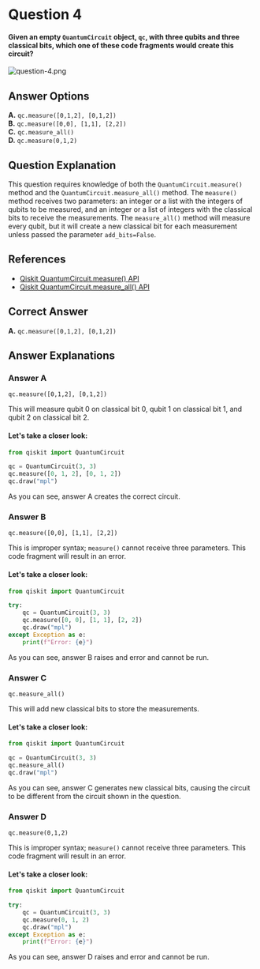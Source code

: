 # Question 4

#### Given an empty `QuantumCircuit` object, `qc`, with three qubits and three classical bits, which one of these code fragments would create this circuit?

![question-4.png](attachment:7a484572-619b-4497-b42c-b61628e6f07b.png)

## Answer Options

**A.** `qc.measure([0,1,2], [0,1,2])`  
**B.** `qc.measure([0,0], [1,1], [2,2])`  
**C.** `qc.measure_all()`  
**D.** `qc.measure(0,1,2)`

## Question Explanation

This question requires knowledge of both the `QuantumCircuit.measure()` method and the `QuantumCircuit.measure_all()` method.
The `measure()` method receives two parameters: an integer or a list with the integers of qubits to be measured, and an integer or a list of integers with the classical bits to receive the measurements.
The `measure_all()` method will measure every qubit, but it will create a new classical bit for each measurement unless passed the parameter `add_bits=False`.

## References

* [Qiskit QuantumCircuit.measure() API](https://qiskit.org/documentation/stubs/qiskit.circuit.QuantumCircuit.measure.html#qiskit.circuit.QuantumCircuit.measure)   
* [Qiskit QuantumCircuit.measure_all() API](https://qiskit.org/documentation/stubs/qiskit.circuit.QuantumCircuit.measure_all.html#qiskit.circuit.QuantumCircuit.measure_all)   

## Correct Answer

**A.** `qc.measure([0,1,2], [0,1,2])`

## Answer Explanations

### Answer A

`qc.measure([0,1,2], [0,1,2])`

This will measure qubit 0 on classical bit 0, qubit 1 on classical bit 1, and qubit 2 on classical bit 2.

#### Let's take a closer look:


```python
from qiskit import QuantumCircuit

qc = QuantumCircuit(3, 3)
qc.measure([0, 1, 2], [0, 1, 2])
qc.draw("mpl")
```

As you can see, answer A creates the correct circuit.

### Answer B

`qc.measure([0,0], [1,1], [2,2])`

This is improper syntax; `measure()` cannot receive three parameters.
This code fragment will result in an error.

#### Let's take a closer look:


```python
from qiskit import QuantumCircuit

try:
    qc = QuantumCircuit(3, 3)
    qc.measure([0, 0], [1, 1], [2, 2])
    qc.draw("mpl")
except Exception as e:
    print(f"Error: {e}")
```

As you can see, answer B raises and error and cannot be run.

### Answer C

`qc.measure_all()`

This will add new classical bits to store the measurements.

#### Let's take a closer look:


```python
from qiskit import QuantumCircuit

qc = QuantumCircuit(3, 3)
qc.measure_all()
qc.draw("mpl")
```

As you can see, answer C generates new classical bits, causing the circuit to be different from the circuit shown in the question.

### Answer D

`qc.measure(0,1,2)`

This is improper syntax; `measure()` cannot receive three parameters.
This code fragment will result in an error.

#### Let's take a closer look:


```python
from qiskit import QuantumCircuit

try:
    qc = QuantumCircuit(3, 3)
    qc.measure(0, 1, 2)
    qc.draw("mpl")
except Exception as e:
    print(f"Error: {e}")
```

As you can see, answer D raises and error and cannot be run.
